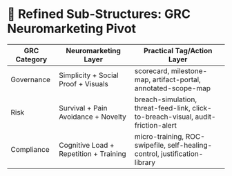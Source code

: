 # 🔬 Refined Sub-Structures: GRC Neuromarketing Pivot

| GRC Category | Neuromarketing Layer                      | Practical Tag/Action Layer |
|--------------|-------------------------------------------|-----------------------------|
| Governance   | Simplicity + Social Proof + Visuals       | scorecard, milestone-map, artifact-portal, annotated-scope-map |
| Risk         | Survival + Pain Avoidance + Novelty       | breach-simulation, threat-feed-link, click-to-breach-visual, audit-friction-alert |
| Compliance   | Cognitive Load + Repetition + Training    | micro-training, ROC-swipefile, self-healing-control, justification-library |

